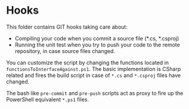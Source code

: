 # Hooks

This folder contains GIT hooks taking care about:

- Compiling your code when you commit a source file (*.cs, *.csproj)
- Running the unit test when you try to push your code to the remote repository, in case source files changed.

You can customize the script by changing the functions located in `functionsToInterfaceAgainst.ps1`. The basic implementation is CSharp related and fires the build script in case of `*.cs` and `*.csproj` files have changed.

The bash like `pre-commit` and `pre-push` scripts act as proxy to fire up the PowerShell equivalent `*.ps1` files.